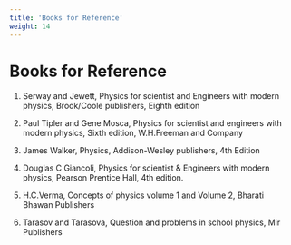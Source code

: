 ```yaml
---
title: 'Books for Reference'
weight: 14
---
```

# Books for Reference
1. Serway and Jewett, Physics for scientist and Engineers with modern physics, Brook/Coole 
publishers, Eighth edition

2. Paul Tipler and Gene Mosca, Physics for scientist and engineers with modern physics, 
Sixth edition, W.H.Freeman and Company

3. James Walker, Physics, Addison-Wesley publishers, 4th Edition

4. Douglas C Giancoli, Physics for scientist & Engineers with modern physics, Pearson 
Prentice Hall, 4th edition.

5. H.C.Verma, Concepts of physics volume 1 and Volume 2, Bharati Bhawan Publishers

6. Tarasov and Tarasova, Question and problems in school physics, Mir Publishers
